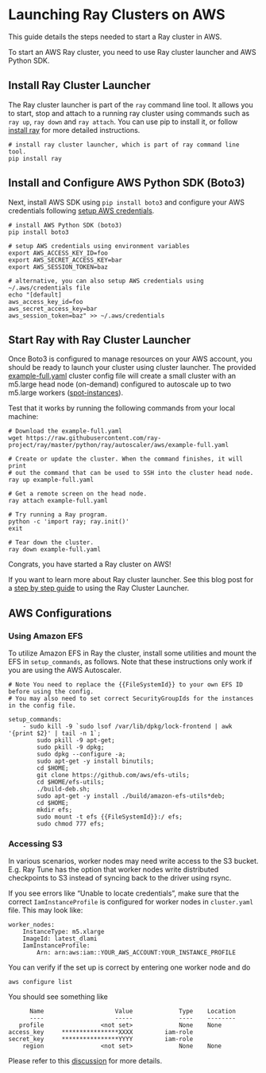 
# Launching Ray Clusters on AWS

This guide details the steps needed to start a Ray cluster in AWS.

To start an AWS Ray cluster, you need to use Ray cluster launcher and AWS Python SDK.


## Install Ray Cluster Launcher
The Ray cluster launcher is part of the `ray` command line tool. It allows you to start, stop and attach to a running ray cluster using commands such as  `ray up`, `ray down` and `ray attach`. You can use pip to install it, or follow [install ray](https://docs.ray.io/en/latest/ray-overview/installation.html) for more detailed instructions.

```
# install ray cluster launcher, which is part of ray command line tool.
pip install ray
```

## Install and Configure AWS Python SDK (Boto3)

Next, install AWS SDK using `pip install boto3` and configure your AWS credentials following [setup AWS credentials](https://boto3.amazonaws.com/v1/documentation/api/latest/guide/credentials.html).

```
# install AWS Python SDK (boto3)
pip install boto3

# setup AWS credentials using environment variables
export AWS_ACCESS_KEY_ID=foo
export AWS_SECRET_ACCESS_KEY=bar
export AWS_SESSION_TOKEN=baz

# alternative, you can also setup AWS credentials using ~/.aws/credentials file
echo "[default]
aws_access_key_id=foo
aws_secret_access_key=bar
aws_session_token=baz" >> ~/.aws/credentials
```

## Start Ray with Ray Cluster Launcher

Once Boto3 is configured to manage resources on your AWS account, you should be ready to launch your cluster using cluster launcher. The provided [example-full.yaml](https://github.com/ray-project/ray/tree/master/python/ray/autoscaler/aws/example-full.yaml) cluster config file will create a small cluster with an m5.large head node (on-demand) configured to autoscale up to two m5.large workers ([spot-instances](https://aws.amazon.com/ec2/spot/)).

Test that it works by running the following commands from your local machine:

```
# Download the example-full.yaml
wget https://raw.githubusercontent.com/ray-project/ray/master/python/ray/autoscaler/aws/example-full.yaml

# Create or update the cluster. When the command finishes, it will print
# out the command that can be used to SSH into the cluster head node.
ray up example-full.yaml

# Get a remote screen on the head node.
ray attach example-full.yaml

# Try running a Ray program.
python -c 'import ray; ray.init()'
exit

# Tear down the cluster.
ray down example-full.yaml
```

Congrats, you have started a Ray cluster on AWS!


If you want to learn more about Ray cluster launcher. See this blog post for a [step by step guide](https://medium.com/distributed-computing-with-ray/a-step-by-step-guide-to-scaling-your-first-python-application-in-the-cloud-8761fe331ef1) to using the Ray Cluster Launcher.


## AWS Configurations

### Using Amazon EFS

To utilize Amazon EFS in Ray the cluster, install some utilities and mount the EFS in `setup_commands`, as follows. Note that these instructions only work if you are using the AWS Autoscaler.

```
# Note You need to replace the {{FileSystemId}} to your own EFS ID before using the config.
# You may also need to set correct SecurityGroupIds for the instances in the config file.

setup_commands:
    - sudo kill -9 `sudo lsof /var/lib/dpkg/lock-frontend | awk '{print $2}' | tail -n 1`;
        sudo pkill -9 apt-get;
        sudo pkill -9 dpkg;
        sudo dpkg --configure -a;
        sudo apt-get -y install binutils;
        cd $HOME;
        git clone https://github.com/aws/efs-utils;
        cd $HOME/efs-utils;
        ./build-deb.sh;
        sudo apt-get -y install ./build/amazon-efs-utils*deb;
        cd $HOME;
        mkdir efs;
        sudo mount -t efs {{FileSystemId}}:/ efs;
        sudo chmod 777 efs;
```

### Accessing S3

In various scenarios, worker nodes may need write access to the S3 bucket. E.g. Ray Tune has the option that worker nodes write distributed checkpoints to S3 instead of syncing back to the driver using rsync.

If you see errors like “Unable to locate credentials”, make sure that the correct `IamInstanceProfile` is configured for worker nodes in `cluster.yaml` file. This may look like:

```
worker_nodes:
    InstanceType: m5.xlarge
    ImageId: latest_dlami
    IamInstanceProfile:
        Arn: arn:aws:iam::YOUR_AWS_ACCOUNT:YOUR_INSTANCE_PROFILE
```

You can verify if the set up is correct by entering one worker node and do

```
aws configure list
```

You should see something like

```
      Name                    Value             Type    Location
      ----                    -----             ----    --------
   profile                <not set>             None    None
access_key     ****************XXXX         iam-role
secret_key     ****************YYYY         iam-role
    region                <not set>             None    None
```

Please refer to this [discussion](https://github.com/ray-project/ray/issues/9327) for more details.